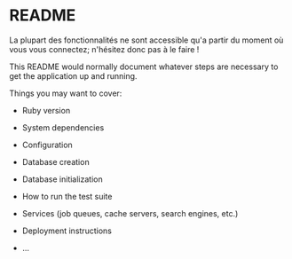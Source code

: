 # README

La plupart des fonctionnalités ne sont accessible qu'a partir du moment où vous vous connectez; n'hésitez donc pas à le faire !

This README would normally document whatever steps are necessary to get the
application up and running.

Things you may want to cover:

* Ruby version

* System dependencies

* Configuration

* Database creation

* Database initialization

* How to run the test suite

* Services (job queues, cache servers, search engines, etc.)

* Deployment instructions

* ...


